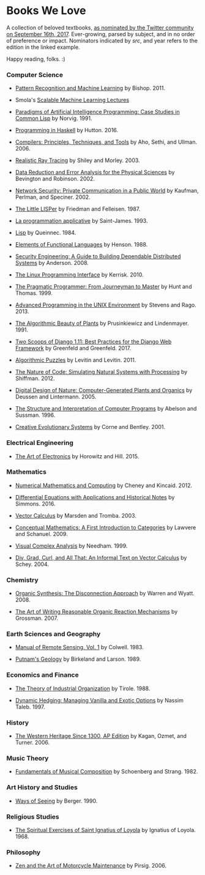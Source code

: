 # Books We Love

A collection of beloved textbooks, [as nominated by the Twitter community on September 16th, 2017](https://twitter.com/DynamicWebPaige/status/909095421321998337). Ever-growing, parsed by subject, and in no order of preference or impact. Nominators indicated by *src*, and year refers to the edition in the linked example.

Happy reading, folks. :)

### Computer Science

* [Pattern Recognition and Machine Learning](https://www.amazon.com/Pattern-Recognition-Learning-Information-Statistics/dp/0387310738) by Bishop. 2011.

* Smola's [Scalable Machine Learning Lectures](http://alex.smola.org/teaching/berkeley2012/)

* [Paradigms of Artificial Intelligence Programming: Case Studies in Common Lisp](https://www.amazon.com/Paradigms-Artificial-Intelligence-Programming-Studies/dp/1558601910) by Norvig. 1991.

* [Programming in Haskell](https://www.amazon.com/Programming-Haskell-Graham-Hutton/dp/1316626229) by Hutton. 2016.

* [Compilers: Principles, Techniques, and Tools](https://www.amazon.com/Compilers-Principles-Techniques-Tools-2nd/dp/0321486811) by Aho, Sethi, and Ullman. 2006. 

* [Realistic Ray Tracing](https://www.amazon.com/Realistic-Tracing-Second-Peter-Shirley/dp/1568814615) by Shiley and Morley. 2003.

* [Data Reduction and Error Analysis for the Physical Sciences](https://www.amazon.com/Reduction-Error-Analysis-Physical-Sciences/dp/0072472278) by Bevington and Robinson. 2002.

* [Network Security: Private Communication in a Public World](https://www.amazon.com/Network-Security-Private-Communication-Public/dp/0130460192) by Kaufman, Perlman, and Speciner. 2002.

* [The Little LISPer](https://www.amazon.com/Little-LISPer-Daniel-P-Friedman/dp/0262560380) by Friedman and Felleisen. 1987.

* [La programmation applicative](https://www.amazon.com/programmation-applicative-Emmanuel-Saint-James/dp/2866013557) by Saint-James. 1993.

* [Lisp](https://www.amazon.com/Lisp-Christian-Queinnec/dp/0470202262) by Queinnec. 1984.

* [Elements of Functional Languages](https://www.amazon.com/Elements-Functional-Languages-Computer-Science/dp/0632017392) by Henson. 1988.

* [Security Engineering: A Guide to Building Dependable Distributed Systems](https://www.amazon.com/Security-Engineering-Building-Dependable-Distributed/dp/0470068523) by Anderson. 2008.

* [The Linux Programming Interface](https://www.amazon.com/Linux-Programming-Interface-System-Handbook/dp/1593272200) by Kerrisk. 2010.

* [The Pragmatic Programmer: From Journeyman to Master](https://www.amazon.com/Pragmatic-Programmer-Journeyman-Master/dp/020161622X) by Hunt and Thomas. 1999.

* [Advanced Programming in the UNIX Environment](https://www.amazon.com/Advanced-Programming-UNIX-Environment-3rd/dp/0321637739) by Stevens and Rago. 2013.

* [The Algorithmic Beauty of Plants](https://www.amazon.com/Algorithmic-Beauty-Plants-Virtual-Laboratory/dp/0387972978) by Prusinkiewicz and Lindenmayer. 1991.

* [Two Scoops of Django 1.11: Best Practices for the Django Web Framework](https://www.amazon.com/Two-Scoops-Django-1-11-Practices/dp/0692915729) by Greenfeld and Greenfeld. 2017.

* [Algorithmic Puzzles](https://www.amazon.com/Algorithmic-Puzzles-Anany-Levitin/dp/0199740445) by Levitin and Levitin. 2011.

* [The Nature of Code: Simulating Natural Systems with Processing](https://www.amazon.com/Nature-Code-Simulating-Natural-Processing/dp/0985930802) by Shiffman. 2012.

* [Digital Design of Nature: Computer-Generated Plants and Organics](https://www.amazon.com/Digital-Design-Nature-Generated-X-media-publishing/dp/3540405917) by Deussen and Lintermann. 2005.

* [The Structure and Interpretation of Computer Programs](https://www.amazon.com/Structure-Interpretation-Computer-Programs-Engineering/dp/0262510871) by Abelson and Sussman. 1996.

* [Creative Evolutionary Systems](https://www.amazon.com/Creative-Evolutionary-Kaufmann-Artificial-Intelligence/dp/1558606734) by Corne and Bentley. 2001.

### Electrical Engineering

* [The Art of Electronics](https://www.amazon.com/Art-Electronics-Paul-Horowitz/dp/0521809266) by Horowitz and Hill. 2015.

### Mathematics

* [Numerical Mathematics and Computing](https://www.amazon.com/Numerical-Mathematics-Computing-Ward-Cheney/dp/1133103715) by Cheney and Kincaid. 2012.


* [Differential Equations with Applications and Historical Notes](https://www.amazon.com/Differential-Equations-Applications-Historical-Mathematics/dp/1498702597) by Simmons. 2016.

* [Vector Calculus](https://www.amazon.com/Vector-Calculus-Jerrold-Marsden/dp/0716749920) by Marsden and Tromba. 2003.

* [Conceptual Mathematics: A First Introduction to Categories](http://www.cambridge.org/catalogue/catalogue.asp?isbn=9780521719162) by Lawvere and Schanuel. 2009.

* [Visual Complex Analysis](https://www.amazon.com/Visual-Complex-Analysis-Tristan-Needham/dp/0198534469) by Needham. 1999.

* [Div, Grad, Curl, and All That: An Informal Text on Vector Calculus](https://www.amazon.com/Div-Grad-Curl-All-That/dp/0393925161) by Schey. 2004.

### Chemistry

* [Organic Synthesis: The Disconnection Approach](https://www.amazon.com/Organic-Synthesis-Disconnection-Stuart-Warren/dp/0470712368) by Warren and Wyatt. 2008.

* [The Art of Writing Reasonable Organic Reaction Mechanisms](https://www.amazon.com/Writing-Reasonable-Organic-Reaction-Mechanisms/dp/0387954686) by Grossman. 2007.

### Earth Sciences and Geography

* [Manual of Remote Sensing, Vol. 1](https://www.amazon.com/Manual-remote-sensing-Robert-Colwell/dp/0937294411) by Colwell. 1983.

* [Putnam's Geology](https://www.amazon.com/Putnams-Geology-Peter-W-Birkeland/dp/0195055179) by Birkeland and Larson. 1989.

### Economics and Finance

* [The Theory of Industrial Organization](https://www.amazon.com/Theory-Industrial-Organization-MIT-Press/dp/0262200716) by Tirole. 1988.

* [Dynamic Hedging: Managing Vanilla and Exotic Options](https://www.amazon.com/Dynamic-Hedging-Managing-Vanilla-Options/dp/0471152803) by Nassim Taleb. 1997.

### History

* [The Western Heritage Since 1300, AP Edition](https://www.amazon.com/Western-Heritage-Since-1300-AP/dp/0131732927) by Kagan, Ozmet, and Turner. 2006.

### Music Theory

* [Fundamentals of Musical Composition](https://www.amazon.com/Fundamentals-Musical-Composition-Arnold-Schoenberg/dp/0571196586) by Schoenberg and Strang. 1982.

### Art History and Studies

* [Ways of Seeing](https://www.amazon.com/Ways-Seeing-Based-Television-Penguin/dp/0140135154) by Berger. 1990.

### Religious Studies

* [The Spiritual Exercises of Saint Ignatius of Loyola](https://www.amazon.com/Spiritual-Exercises-St-Ignatius-Autograph/dp/0829400656) by Ignatius of Loyola. 1968.

### Philosophy

* [Zen and the Art of Motorcycle Maintenance](https://www.amazon.com/Zen-Art-Motorcycle-Maintenance-Inquiry/dp/0060589469) by Pirsig. 2006.

